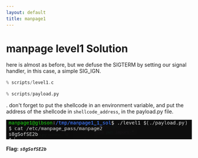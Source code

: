 ```yaml
---
layout: default
title: manpage1
---
```


# manpage level1 Solution

here is almost as before, but we defuse the SIGTERM by setting our signal handler, in this case, a simple SIG_IGN.
```c
% scripts/level1.c
```
```py
% scripts/payload.py
```
. don't forget to put the shellcode in an environment variable, and put the address of the shellcode in `shellcode_address`, in the payload.py file.

![image](./images/level1.png)

**Flag:** ***`s8gSofSE2b`*** 
